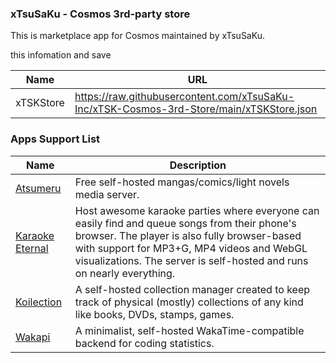 ### xTsuSaKu - Cosmos 3rd-party store
This is marketplace app for Cosmos maintained by xTsuSaKu.

this infomation and save

| Name         | URL                         |
| ------------ | --------------------------- |
| xTSKStore   | https://raw.githubusercontent.com/xTsuSaKu-Inc/xTSK-Cosmos-3rd-Store/main/xTSKStore.json | 

### Apps Support List

| Name         | Description                 |
| ------------ | --------------------------- |
| [Atsumeru](https://github.com/AtsumeruDev/Atsumeru)| Free self-hosted mangas/comics/light novels media server. | 
| [Karaoke Eternal](https://github.com/bhj/KaraokeEternal)| Host awesome karaoke parties where everyone can easily find and queue songs from their phone's browser. The player is also fully browser-based with support for MP3+G, MP4 videos and WebGL visualizations. The server is self-hosted and runs on nearly everything. | 
| [Koilection](https://github.com/benjaminjonard/koillection)| A self-hosted collection manager created to keep track of physical (mostly) collections of any kind like books, DVDs, stamps, games. | 
| [Wakapi](https://github.com/muety/wakapi)| A minimalist, self-hosted WakaTime-compatible backend for coding statistics. | 